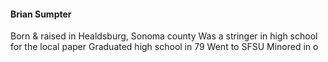 #### Brian Sumpter
Born & raised in Healdsburg, Sonoma county
Was a stringer in high school for the local paper
Graduated high school in 79
Went to SFSU
Minored in o